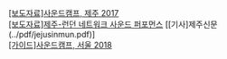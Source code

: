 [[보도자료]사운드캠프, 제주 2017](../pdf/sc2017_press.pdf)<br>
[[보도자료]제주-런던 네트워크 사운드 퍼포먼스](../pdf/ae_press.pdf) [[기사]제주신문(../pdf/jejusinmun.pdf)]<br>
[[가이드]사운드캠프, 서울 2018](../pdf/2018_북한산국립공원_사운드캠프_가이드.pdf)<br>

